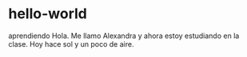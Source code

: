 # hello-world
aprendiendo
Hola. Me llamo Alexandra y ahora estoy estudiando en la clase. Hoy hace sol y un poco de aire.
